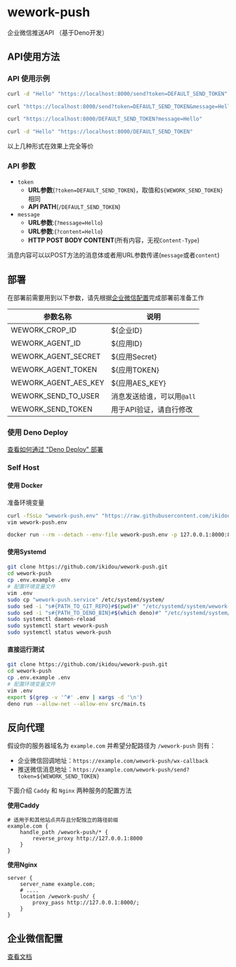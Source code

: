 # wework-push

企业微信推送API （基于Deno开发）

## API使用方法

### API 使用示例

```bash
curl -d "Hello" "https://localhost:8000/send?token=DEFAULT_SEND_TOKEN"
```

```bash
curl "https://localhost:8000/send?token=DEFAULT_SEND_TOKEN&message=Hello"
```

```bash
curl "https://localhost:8000/DEFAULT_SEND_TOKEN?message=Hello"
```

```bash
curl -d "Hello" "https://localhost:8000/DEFAULT_SEND_TOKEN"
```

以上几种形式在效果上完全等价

### API 参数

- `token`
  - **URL参数**(`?token=DEFAULT_SEND_TOKEN`)，取值和`${WEWORK_SEND_TOKEN}`相同
  - **API PATH**(`/DEFAULT_SEND_TOKEN`)
- `message`
  - **URL参数**:(`?message=Hello`)
  - **URL参数**:(`?content=Hello`)
  - **HTTP POST BODY CONTENT**(所有内容，无视`Content-Type`)

消息内容可以以POST方法的消息体或者用URL参数传递(`message`或者`content`)

## 部署

在部署前需要用到以下参数，请先根据[企业微信配置](/docs/config-wework.md)完成部署前准备工作

| 参数名称             | 说明                       |
| -------------------- | -------------------------- |
| WEWORK_CROP_ID       | ${企业ID}                  |
| WEWORK_AGENT_ID      | ${应用ID}                  |
| WEWORK_AGENT_SECRET  | ${应用Secret}              |
| WEWORK_AGENT_TOKEN   | ${应用TOKEN}               |
| WEWORK_AGENT_AES_KEY | ${应用AES_KEY}             |
| WEWORK_SEND_TO_USER  | 消息发送给谁，可以用`@all` |
| WEWORK_SEND_TOKEN    | 用于API验证，请自行修改    |

### 使用 Deno Deploy

[查看如何通过 "Deno Deploy" 部署](/docs/deno-deploy.md)

### Self Host

#### 使用 Docker

准备环境变量

```bash
curl -fSsLo "wework-push.env" "https://raw.githubusercontent.com/ikidou/wework-push/.env.example" && \
vim wework-push.env
```

```bash
docker run --rm --detach --env-file wework-push.env -p 127.0.0.1:8000:8000 ghcr.io/ikidou/wework-push
```

#### 使用Systemd

```bash
git clone https://github.com/ikidou/wework-push.git
cd wework-push
cp .env.example .env
# 配置环境变量文件
vim .env
sudo cp "wework-push.service" /etc/systemd/system/
sudo sed -i "s#{PATH_TO_GIT_REPO}#$(pwd)#" "/etc/systemd/system/wework-push.service"
sudo sed -i "s#{PATH_TO_DENO_BIN}#$(which deno)#" "/etc/systemd/system/wework-push.service"
sudo systemctl daemon-reload
sudo systemctl start wework-push
sudo systemctl status wework-push
```

#### 直接运行测试

```bash
git clone https://github.com/ikidou/wework-push.git
cd wework-push
cp .env.example .env
# 配置环境变量文件
vim .env
export $(grep -v '^#' .env | xargs -d '\n')
deno run --allow-net --allow-env src/main.ts
```

## 反向代理

假设你的服务器域名为 `example.com` 并希望分配路径为 `/wework-push` 则有：

- 企业微信回调地址：`https://example.com/wework-push/wx-callback`
- 推送微信消息地址：`https://example.com/wework-push/send?token=${WEWORK_SEND_TOKEN}`

下面介绍 `Caddy` 和 `Nginx` 两种服务的配置方法

**使用Caddy**

```
# 适用于和其他站点共存且分配独立的路径前缀
example.com {
    handle_path /wework-push/* {
        reverse_proxy http://127.0.0.1:8000
    }
}
```

**使用Nginx**

```
server {
    server_name example.com;
    # ....
    location /wework-push/ {
        proxy_pass http://127.0.0.1:8000/;
    }
}
```

## 企业微信配置

[查看文档](/docs/config-wework.md)
